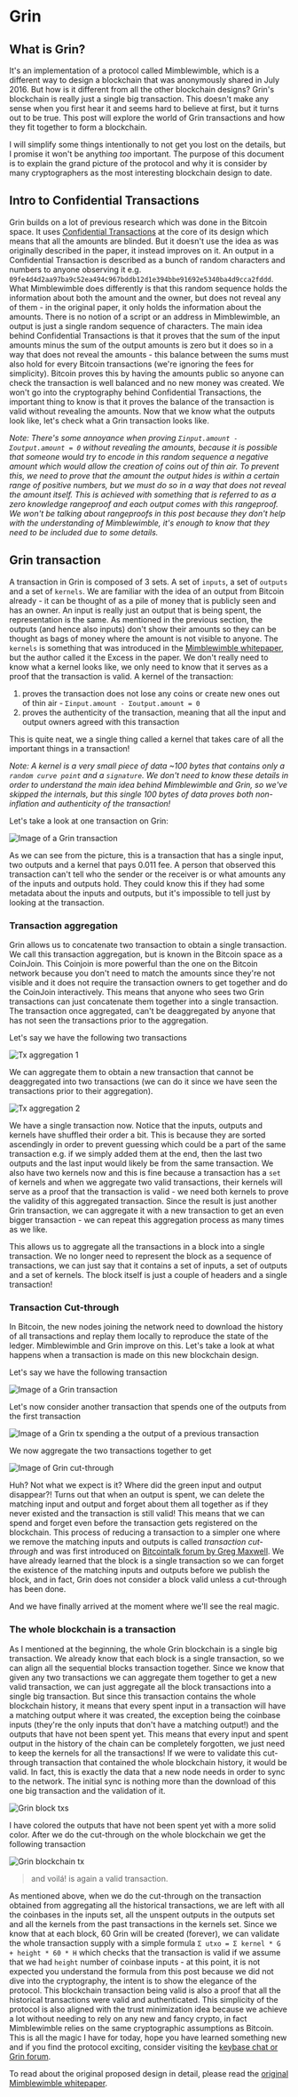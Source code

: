 # Grin

## What is Grin?

It's an implementation of a protocol called Mimblewimble, which is a different way to design a blockchain that was anonymously shared in July 2016. But how is it different from all the other blockchain designs? Grin's blockchain is really just a single big transaction. This doesn't make any sense when you first hear it and seems hard to believe at first, but it turns out to be true. This post will explore the world of Grin transactions and how they fit together to form a blockchain.

I will simplify some things intentionally to not get you lost on the details, but I promise it won't be anything _too_ important. The purpose of this document is to explain the grand picture of the protocol and why it is consider by many cryptographers as the most interesting blockchain design to date.

## Intro to Confidential Transactions

Grin builds on a lot of previous research which was done in the Bitcoin space. It uses [Confidential Transactions](https://github.com/AdamISZ/ConfidentialTransactionsDoc/blob/master/essayonCT.pdf) at the core of its design which means that all the amounts are blinded. But it doesn't use the idea as was originally described in the paper, it instead improves on it. An output in a Confidential Transaction is described as a bunch of random characters and numbers to anyone observing it e.g. `09fe4d4d2aa97ba9c52ea494c967bddb12d1e394bbe91692e5340ba4d9cca2fddd`. What Mimblewimble does differently is that this random sequence holds the information about both the amount and the owner, but does not reveal any of them - in the original paper, it only holds the information about the amounts. There is no notion of a script or an address in Mimblewimble, an output is just a single random sequence of characters. The main idea behind Confidential Transactions is that it proves that the sum of the input amounts minus the sum of the output amounts is zero but it does so in a way that does not reveal the amounts - this balance between the sums must also hold for every Bitcoin transactions (we're ignoring the fees for simplicity). Bitcoin proves this by having the amounts public so anyone can check the transaction is well balanced and no new money was created. We won't go into the cryptography behind Confidential Transactions, the important thing to know is that it proves the balance of the transaction is valid without revealing the amounts. Now that we know what the outputs look like, let's check what a Grin transaction looks like.

_Note: There's some annoyance when proving `Σinput.amount - Σoutput.amount = 0` without revealing the amounts, because it is possible that someone would try to encode in this random sequence a negative amount which would allow the creation of coins out of thin air. To prevent this, we need to prove that the amount the output hides is within a certain range of positive numbers, but we must do so in a way that does not reveal the amount itself. This is achieved with something that is referred to as a zero knowledge rangeproof and each output comes with this rangeproof. We won't be talking about rangeproofs in this post because they don't help with the understanding of Mimblewimble, it's enough to know that they need to be included due to some details._

## Grin transaction

A transaction in Grin is composed of 3 sets. A set of `inputs`, a set of `outputs` and a set of `kernels`. We are familiar with the idea of an output from Bitcoin already - it can be thought of as a pile of money that is publicly seen and has an owner. An input is really just an output that is being spent, the representation is the same. As mentioned in the previous section, the outputs (and hence also inputs) don't show their amounts so they can be thought as bags of money where the amount is not visible to anyone. The `kernels` is something that was introduced in the [Mimblewimble whitepaper](https://github.com/mimblewimble/docs/wiki/MimbleWimble-Origin), but the author called it the Excess in the paper. We don't really need to know what a kernel looks like, we only need to know that it serves as a proof that the transaction is valid. A kernel of the transaction:
1. proves the transaction does not lose any coins or create new ones out of thin air - `Σinput.amount - Σoutput.amount = 0`
2. proves the authenticity of the transaction, meaning that all the input and output owners agreed with this transaction

This is quite neat, we a single thing called a kernel that takes care of all the important things in a transaction!

_Note: A kernel is a very small piece of data ~100 bytes that contains only a `random curve point` and a `signature`. We don't need to know these details in order to understand the main idea behind Mimblewimble and Grin, so we've skipped the internals, but this single 100 bytes of data proves both non-inflation and authenticity of the transaction!_

Let's take a look at one transaction on Grin:

![Image of a Grin transaction](https://i.imgur.com/JVrlwVE.jpeg)

As we can see from the picture, this is a transaction that has a single input, two outputs and a kernel that pays 0.011 fee. A person that observed this transaction can't tell who the sender or the receiver is or what amounts any of the inputs and outputs hold. They could know this if they had some metadata about the inputs and outputs, but it's impossible to tell just by looking at the transaction.

### Transaction aggregation

Grin allows us to concatenate two transaction to obtain a single transaction. We call this transaction aggregation, but is known in the Bitcoin space as a CoinJoin. This Coinjoin is more powerful than the one on the Bitcoin network because you don't need to match the amounts since they're not visible and it does not require the transaction owners to get together and do the CoinJoin interactively. This means that anyone who sees two Grin transactions can just concatenate them together into a single transaction. The transaction once aggregated, can't be deaggregated by anyone that has not seen the transactions prior to the aggregation.

Let's say we have the following two transactions

![Tx aggregation 1](https://i.imgur.com/DEK329f.jpg)

We can aggregate them to obtain a new transaction that cannot be deaggregated into two transactions (we can do it since we have seen the transactions prior to their aggregation).

![Tx aggregation 2](https://i.imgur.com/dxxswG1.jpg)

We have a single transaction now. Notice that the inputs, outputs and kernels have shuffled their order a bit. This is because they are sorted ascendingly in order to prevent guessing which could be a part of the same transaction e.g. if we simply added them at the end, then the last two outputs and the last input would likely be from the same transaction. We also have two kernels now and this is fine because a transaction has a `set` of kernels and when we aggregate two valid transactions, their kernels will serve as a proof that the transaction is valid - we need both kernels to prove the validity of this aggregated transaction. Since the result is just another Grin transaction, we can aggregate it with a new transaction to get an even bigger transaction - we can repeat this aggregation process as many times as we like.

This allows us to aggregate all the transactions in a block into a single transaction. We no longer need to represent the block as a sequence of transactions, we can just say that it contains a set of inputs, a set of outputs and a set of kernels. The block itself is just a couple of headers and a single transaction!

### Transaction Cut-through

In Bitcoin, the new nodes joining the network need to download the history of all transactions and replay them locally to reproduce the state of the ledger. Mimblewimble and Grin improve on this. Let's take a look at what happens when a transaction is made on this new blockchain design.

Let's say we have the following transaction

![Image of a Grin transaction](https://i.imgur.com/JVrlwVE.jpeg)

Let's now consider another transaction that spends one of the outputs from the first transaction

![Image of a Grin tx spending a the output of a previous transaction](https://i.imgur.com/av1z9oW.jpeg)

We now aggregate the two transactions together to get

![Image of Grin cut-through](https://i.imgur.com/OgsQtUS.jpg)

Huh? Not what we expect is it? Where did the green input and output disappear?! Turns out that when an output is spent, we can delete the matching input and output and forget about them all together as if they never existed and the transaction is still valid! This means that we can spend and forget even before the transaction gets registered on the blockchain. This process of reducing a transaction to a simpler one where we remove the matching inputs and outputs is called _transaction cut-through_ and was first introduced on [Bitcointalk forum by Greg Maxwell](https://bitcointalk.org/index.php?topic=281848.0). We have already learned that the block is a single transaction so we can forget the existence of the matching inputs and outputs before we publish the block, and in fact, Grin does not consider a block valid unless a cut-through has been done.

And we have finally arrived at the moment where we'll see the real magic.

### The whole blockchain is a transaction

As I mentioned at the beginning, the whole Grin blockchain is a single big transaction. We already know that each block is a single transaction, so we can align all the sequential blocks transaction together. Since we know that given any two transactions we can aggregate them together to get a new valid transaction, we can just aggregate all the block transactions into a single big transaction. But since this transaction contains the whole blockchain history, it means that every spent input in a transaction will have a matching output where it was created, the exception being the coinbase inputs (they're the only inputs that don't have a matching output!) and the outputs that have not been spent yet. This means that every input and spent output in the history of the chain can be completely forgotten, we just need to keep the kernels for all the transactions! If we were to validate this cut-through transaction that contained the whole blockchain history, it would be valid. In fact, this is exactly the data that a new node needs in order to sync to the network. The initial sync is nothing more than the download of this one big transaction and the validation of it.

![Grin block txs](https://i.imgur.com/2gv0sTo.jpg)

I have colored the outputs that have not been spent yet with a more solid color. After we do the cut-through on the whole blockchain we get the following transaction

![Grin blockchain tx](https://i.imgur.com/ev6JOk0.jpeg)

> and voilá! is again a valid transaction.

As mentioned above, when we do the cut-through on the transaction obtained from aggregating all the historical transactions, we are left with all the coinbases in the inputs set, all the unspent outputs in the outputs set and all the kernels from the past transactions in the kernels set. Since we know that at each block, 60 Grin will be created (forever), we can validate the whole transaction supply with a simple formula `Σ utxo = Σ kernel * G + height * 60 * H` which checks that the transaction is valid if we assume that we had `height` number of coinbase inputs - at this point, it is not expected you understand the formula from this post because we did not dive into the cryptography, the intent is to show the elegance of the protocol. This blockchain transaction being valid is also a proof that all the historical transactions were valid and authenticated. This simplicity of the protocol is also aligned with the trust minimization idea because we achieve a lot without needing to rely on any new and fancy crypto, in fact Mimblewimble relies on the same cryptographic assumptions as Bitcoin. This is all the magic I have for today, hope you have learned something new and if you find the protocol exciting, consider visiting the [keybase chat or Grin forum](https://grin.mw/community).

To read about the original proposed design in detail, please read the [original Mimblewimble whitepaper](https://github.com/mimblewimble/docs/wiki/MimbleWimble-Origin).
